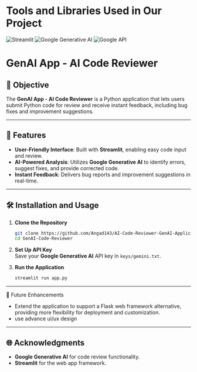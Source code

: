 # **Tools and Libraries Used in Our Project**

![Streamlit](https://img.shields.io/badge/Streamlit-FF4B4B?style=flat&logo=streamlit&logoColor=white)
![Google Generative AI](https://img.shields.io/badge/Google%20Generative%20AI-4285F4?style=flat&logo=google&logoColor=white)
![Google API](https://img.shields.io/badge/Google%20API-4285F4?style=flat&logo=google&logoColor=white)

# GenAI App - AI Code Reviewer

## 🚀 Objective
The **GenAI App - AI Code Reviewer** is a Python application that lets users submit Python code for review and receive instant feedback, including bug fixes and improvement suggestions.

---

## 🌟 Features
- **User-Friendly Interface**: Built with **Streamlit**, enabling easy code input and review.
- **AI-Powered Analysis**: Utilizes **Google Generative AI** to identify errors, suggest fixes, and provide corrected code.
- **Instant Feedback**: Delivers bug reports and improvement suggestions in real-time.

---

## 🛠️ Installation and Usage
1. **Clone the Repository**  
   ```bash
   git clone https://github.com/Angad143/AI-Code-Reviewer-GenAI-Application-.git
   cd GenAI-Code-Reviewer
   ```

2. **Set Up API Key**  
   Save your **Google Generative AI** API key in `keys/gemini.txt`.

3. **Run the Application**  
   ```bash
   streamlit run app.py
   ```

---

🎯 Future Enhancements
  - Extend the application to support a Flask web framework alternative, providing more flexibility for deployment and customization.
  - use advance ui/ux design
---

## 🌐 Acknowledgments
- **Google Generative AI** for code review functionality.  
- **Streamlit** for the web app framework.
